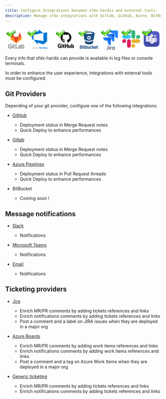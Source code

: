 ```yaml
---
title: Configure Integrations between sfdx-hardis and external tools
description: Manage sfdx integrations with Gitlab, GitHub, Azure, BitBucket, Microsoft Teams
---
```

<!-- markdownlint-disable MD013 -->

![](assets/images/integrations.png)

Every info that sfdx-hardis can provide is available in log files or console terminals.

In order to enhance the user experience, integrations with external tools must be configured.

## Git Providers

Depending of your git provider, configure one of the following integrations.

- [GitHub](salesforce-ci-cd-setup-integration-github.md)
  - Deployment status in Merge Request notes
  - Quick Deploy to enhance performances

- [Gitlab](salesforce-ci-cd-setup-integration-gitlab.md)
  - Deployment status in Merge Request notes
  - Quick Deploy to enhance performances

- [Azure Pipelines](salesforce-ci-cd-setup-integration-azure.md)
  - Deployment status in Pull Request threads
  - Quick Deploy to enhance performances

- BitBucket
  - Coming soon !

## Message notifications

- [Slack](salesforce-ci-cd-setup-integration-slack.md)
  - Notifications

- [Microsoft Teams](salesforce-ci-cd-setup-integration-ms-teams.md)
  - Notifications

- [Email](salesforce-ci-cd-setup-integration-email.md)
  - Notifications

## Ticketing providers

- [Jira](salesforce-ci-cd-setup-integration-jira.md)
  - Enrich MR/PR comments by adding tickets references and links
  - Enrich notifications comments by adding tickets references and links
  - Post a comment and a label on JIRA issues when they are deployed in a major org

- [Azure Boards](salesforce-ci-cd-setup-integration-azure-boards.md)
  - Enrich MR/PR comments by adding work items references and links
  - Enrich notifications comments by adding work items references and links
  - Post a comment and a tag on Azure Work Items when they are deployed in a major org

- [Generic ticketing](salesforce-ci-cd-setup-integration-generic-ticketing.md)
  - Enrich MR/PR comments by adding tickets references and links
  - Enrich notifications comments by adding tickets references and links